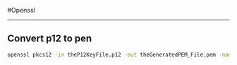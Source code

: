 #Openssl

____

## Convert p12 to pen
```sh
openssl pkcs12 -in theP12KeyFile.p12 -out theGeneratedPEM_File.pem -nodes
```
